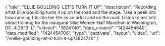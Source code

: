 {
    "title": "ELLIE GOULDING: LET'S TURN IT UP",
    "description": "Recording artist Ellie Goulding turns it up on the road and the stage. Take a peek into how running fits into her life as an artist and on the road. Listen to her talk about training for the inaugural Nike Women Half Marathon in Washington, DC. 4.28.13. L",
    "videoid": "3824740",
    "date_created": "1424454640",
    "date_modified": "1424454706",
    "type": "captivate",
    "layout": "video",
    "url": "\/v\/ellie-goulding-let-s-turn-it-up\/3824740"
}